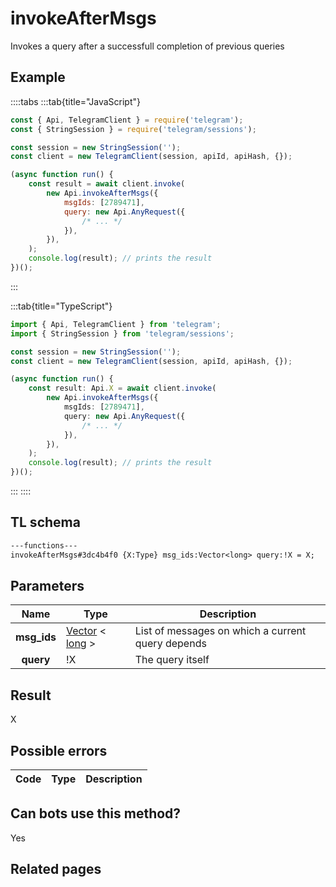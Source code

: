 # invokeAfterMsgs

Invokes a query after a successfull completion of previous queries

## Example

::::tabs
:::tab{title="JavaScript"}

```js
const { Api, TelegramClient } = require('telegram');
const { StringSession } = require('telegram/sessions');

const session = new StringSession('');
const client = new TelegramClient(session, apiId, apiHash, {});

(async function run() {
    const result = await client.invoke(
        new Api.invokeAfterMsgs({
            msgIds: [2789471],
            query: new Api.AnyRequest({
                /* ... */
            }),
        }),
    );
    console.log(result); // prints the result
})();
```

:::

:::tab{title="TypeScript"}

```ts
import { Api, TelegramClient } from 'telegram';
import { StringSession } from 'telegram/sessions';

const session = new StringSession('');
const client = new TelegramClient(session, apiId, apiHash, {});

(async function run() {
    const result: Api.X = await client.invoke(
        new Api.invokeAfterMsgs({
            msgIds: [2789471],
            query: new Api.AnyRequest({
                /* ... */
            }),
        }),
    );
    console.log(result); // prints the result
})();
```

:::
::::

## TL schema

```txt
---functions---
invokeAfterMsgs#3dc4b4f0 {X:Type} msg_ids:Vector<long> query:!X = X;
```

## Parameters

|    Name     | Type                                                                                                | Description                                       |
| :---------: | --------------------------------------------------------------------------------------------------- | ------------------------------------------------- |
| **msg_ids** | [Vector](https://core.telegram.org/type/Vector%20t) < [long](https://core.telegram.org/type/long) > | List of messages on which a current query depends |
|  **query**  | !X                                                                                                  | The query itself                                  |

## Result

X

## Possible errors

| Code | Type | Description |
| :--: | ---- | ----------- |

## Can bots use this method?

Yes

## Related pages
